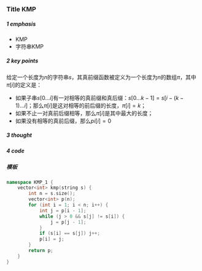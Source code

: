 ### Title KMP

##### 1 emphasis

- KMP
- 字符串KMP



##### 2 key points

给定一个长度为$n$的字符串$s$，其真前缀函数被定义为一个长度为$n$的数组$\pi$，其中$\pi[i]$的定义是：

- 如果子串$s[0...i]$有一对相等的真前缀和真后缀：$s[0...k-1]=s[i-(k-1)...i]$；那么$\pi[i]$是这对相等的前后缀的长度，$\pi[i]=k$；
- 如果不止一对真前后缀相等，那么$\pi[i]$是其中最大的长度；
- 如果没有相等的真前后缀，那么$pi[i]=0$



 

##### 3 thought



##### 4 code

##### 模板

```cpp
namespace KMP_1 {
    vector<int> kmp(string s) {
        int n = s.size();
        vector<int> p(n);
        for (int i = 1; i < n; i++) {
            int j = p[i - 1];
            while (j > 0 && s[j] != s[i]) {
                j = p[j - 1];
            }
            if (s[i] == s[j]) j++;
            p[i] = j;
        }
        return p;
    }
}
```